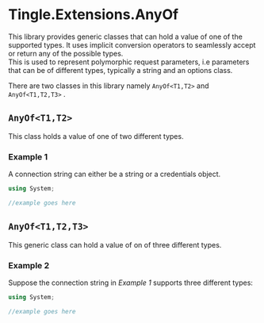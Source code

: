 ﻿# Tingle.Extensions.AnyOf

This library provides generic classes that can hold a value of one of the supported types. It uses implicit conversion operators to seamlessly accept or return any of the possible types.  
This is used to represent polymorphic request parameters, i.e parameters that can be of different types, typically a string and an options class.

There are two classes in this library namely `AnyOf<T1,T2>` and `AnyOf<T1,T2,T3>`
.

## `AnyOf<T1,T2>`  
This class holds a value of one of two different types.  

### Example 1 
A connection string can either be a string or a credentials object. 

```csharp
using System;

//example goes here

```  


## `AnyOf<T1,T2,T3>`  
This generic class can hold a value of on of three different types.  

### Example 2 

Suppose the connection string in _Example 1_ supports three different types: 

```csharp
using System;

//example goes here

```
 
 

